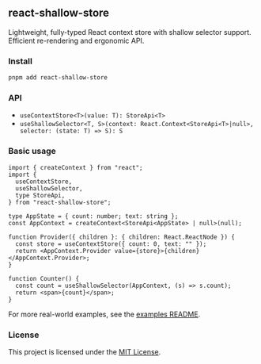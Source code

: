 ## react-shallow-store

Lightweight, fully-typed React context store with shallow selector support. Efficient re-rendering and ergonomic API.

### Install

```bash
pnpm add react-shallow-store
```

### API

- `useContextStore<T>(value: T): StoreApi<T>`
- `useShallowSelector<T, S>(context: React.Context<StoreApi<T>|null>, selector: (state: T) => S): S`

### Basic usage

```tsx
import { createContext } from "react";
import {
  useContextStore,
  useShallowSelector,
  type StoreApi,
} from "react-shallow-store";

type AppState = { count: number; text: string };
const AppContext = createContext<StoreApi<AppState> | null>(null);

function Provider({ children }: { children: React.ReactNode }) {
  const store = useContextStore({ count: 0, text: "" });
  return <AppContext.Provider value={store}>{children}</AppContext.Provider>;
}

function Counter() {
  const count = useShallowSelector(AppContext, (s) => s.count);
  return <span>{count}</span>;
}
```

For more real-world examples, see the [examples README](./examples/README.md).

### License

This project is licensed under the [MIT License](./LICENSE).
